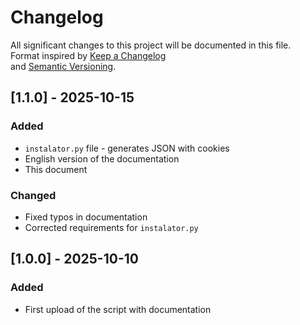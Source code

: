 # Changelog

All significant changes to this project will be documented in this file.  
Format inspired by [Keep a Changelog](https://keepachangelog.com/)  
and [Semantic Versioning](https://semver.org/).

## [1.1.0] - 2025-10-15
### Added
- `instalator.py` file - generates JSON with cookies
- English version of the documentation
- This document

### Changed
- Fixed typos in documentation
- Corrected requirements for `instalator.py`

## [1.0.0] - 2025-10-10
### Added
- First upload of the script with documentation
